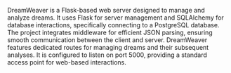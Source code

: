 DreamWeaver is a Flask-based web server designed to manage and analyze dreams. It uses Flask for server management and SQLAlchemy for database interactions, specifically connecting to a PostgreSQL database. The project integrates middleware for efficient JSON parsing, ensuring smooth communication between the client and server. DreamWeaver features dedicated routes for managing dreams and their subsequent analyses. It is configured to listen on port 5000, providing a standard access point for web-based interactions.